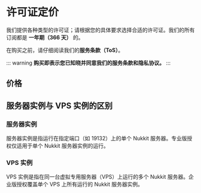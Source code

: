 # 许可证定价
我们提供各种类型的许可证；请根据您的具体要求选择合适的许可证。我们的所有订阅都是 **一年期（366 天）** 的。

在购买之前，请仔细阅读我们的**服务条款（ToS）**。

::: warning
**购买即表示您已知晓并同意我们的服务条款和隐私协议。**
:::
## 价格
<script setup>
const pricingPlans = [
  {
    name: '专业版',
    price: '50',
    period: '年',
    description: '适合小型 PVP 服务器',
    features: [
      { text: '完整的基础检测', included: true },
      { text: 'ATN 计划', included: true },
      { text: '基本技术支持', included: true },
      { text: '一台服务器实例', included: true },
      { text: '订阅期内的更新保证', included: true },
    ],
  },
  {
    name: '企业版',
    price: '100',
    period: '年',
    description: '适合群组小游戏服务器',
    popular: true,
    features: [
      { text: '完整的基础检测', included: true },
      { text: 'ATN 计划', included: true },
      { text: '基本技术支持', included: true },
      { text: '订阅期内的更新保证', included: true },
      { text: '基本技术支持', included: true },
      { text: '✨ 一台VPS实例', included: true },
      { text: '✨ 启发式的战斗检查', included: true },
      { text: '✨ 远程技术支持', included: true },
    ],
  }
]
</script>

<PricingCard :plans="pricingPlans" />

## 服务器实例与 VPS 实例的区别
### 服务器实例
服务器实例是指运行在指定端口（如 19132）上的单个 Nukkit 服务器。专业版授权仅适用于单个 Nukkit 服务器实例的运行。

### VPS 实例
VPS 实例是指在同一台虚拟专用服务器（VPS）上运行的多个 Nukkit 服务器。企业版授权覆盖单个 VPS 上所有运行的 Nukkit 服务器实例。

